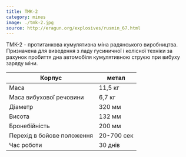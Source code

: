 ```yaml
---
title: ТМК-2
category: mines
image: ./tmk-2.jpg
source: http://eragun.org/explosives/rusmin_67.html
---
```


ТМК-2 - протитанкова кумулятивна міна радянського виробництва. Призначена для виведення з ладу гусиничної і колісної техніки за рахунок пробиття дна автомобіля кумулятивною струєю при вибуху заряду міни. 

Корпус | метал
------ | ------
Маса | 11,5 кг
Маса вибухової речовини | 6,7 кг
Діаметр | 320 мм
Висота | 132 мм
Бронебійність | 200 мм
Перехід в бойове положення | 20-700 сек
Час роботи | 30 днів